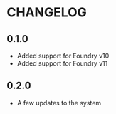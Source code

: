 # CHANGELOG

## 0.1.0

- Added support for Foundry v10
- Added support for Foundry v11

## 0.2.0

- A few updates to the system